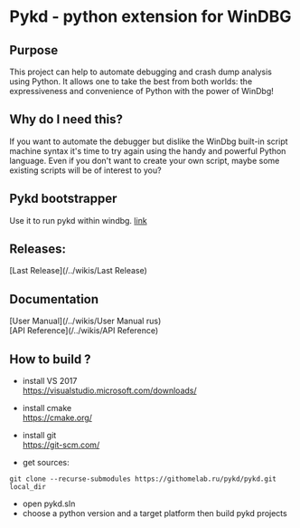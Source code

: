 # Pykd - python extension for WinDBG

## Purpose
This project can help to automate debugging and crash dump analysis using Python. It allows one to take the best from both worlds: the expressiveness and convenience of Python with the power of WinDbg!

## Why do I need this?
If you want to automate the debugger but dislike the WinDbg built-in script machine syntax it's time to try again using the handy and powerful Python language. Even if you don't want to create your own script, maybe some existing scripts will be of interest to you?

## Pykd bootstrapper
Use it to run pykd within windbg. [link](https://githomelab.ru/pykd/pykd-ext)

## Releases:
[Last Release](/../wikis/Last Release)

## Documentation
[User Manual](/../wikis/User Manual rus)    
[API Reference](/../wikis/API Reference)     

## How to build ?
* install VS 2017     
https://visualstudio.microsoft.com/downloads/

* install cmake   
https://cmake.org/

* install git    
https://git-scm.com/

* get sources:

```
git clone --recurse-submodules https://githomelab.ru/pykd/pykd.git local_dir
```
* open pykd.sln 
* choose a python version and a target platform then build pykd projects